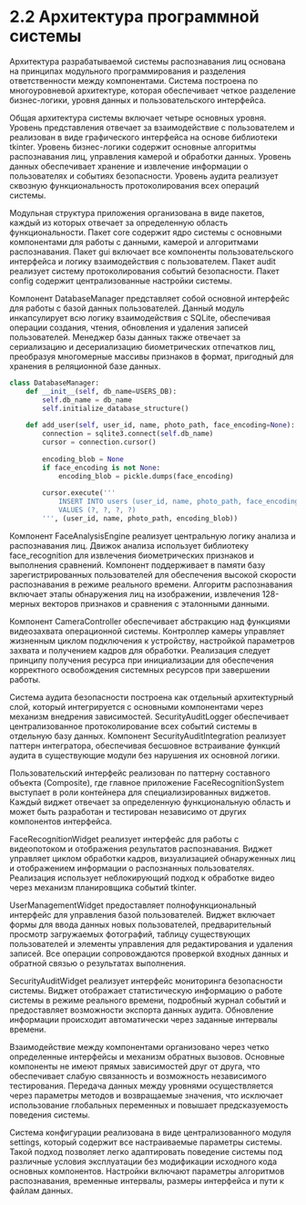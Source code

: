 # 2.2 Архитектура программной системы

Архитектура разрабатываемой системы распознавания лиц основана на принципах модульного программирования и разделения ответственности между компонентами. Система построена по многоуровневой архитектуре, которая обеспечивает четкое разделение бизнес-логики, уровня данных и пользовательского интерфейса.

Общая архитектура системы включает четыре основных уровня. Уровень представления отвечает за взаимодействие с пользователем и реализован в виде графического интерфейса на основе библиотеки tkinter. Уровень бизнес-логики содержит основные алгоритмы распознавания лиц, управления камерой и обработки данных. Уровень данных обеспечивает хранение и извлечение информации о пользователях и событиях безопасности. Уровень аудита реализует сквозную функциональность протоколирования всех операций системы.

Модульная структура приложения организована в виде пакетов, каждый из которых отвечает за определенную область функциональности. Пакет core содержит ядро системы с основными компонентами для работы с данными, камерой и алгоритмами распознавания. Пакет gui включает все компоненты пользовательского интерфейса и логику взаимодействия с пользователем. Пакет audit реализует систему протоколирования событий безопасности. Пакет config содержит централизованные настройки системы.

Компонент DatabaseManager представляет собой основной интерфейс для работы с базой данных пользователей. Данный модуль инкапсулирует всю логику взаимодействия с SQLite, обеспечивая операции создания, чтения, обновления и удаления записей пользователей. Менеджер базы данных также отвечает за сериализацию и десериализацию биометрических отпечатков лиц, преобразуя многомерные массивы признаков в формат, пригодный для хранения в реляционной базе данных.

```python
class DatabaseManager:
    def __init__(self, db_name=USERS_DB):
        self.db_name = db_name
        self.initialize_database_structure()
    
    def add_user(self, user_id, name, photo_path, face_encoding=None):
        connection = sqlite3.connect(self.db_name)
        cursor = connection.cursor()
        
        encoding_blob = None
        if face_encoding is not None:
            encoding_blob = pickle.dumps(face_encoding)
        
        cursor.execute('''
            INSERT INTO users (user_id, name, photo_path, face_encoding) 
            VALUES (?, ?, ?, ?)
        ''', (user_id, name, photo_path, encoding_blob))
```

Компонент FaceAnalysisEngine реализует центральную логику анализа и распознавания лиц. Движок анализа использует библиотеку face_recognition для извлечения биометрических признаков и выполнения сравнений. Компонент поддерживает в памяти базу зарегистрированных пользователей для обеспечения высокой скорости распознавания в режиме реального времени. Алгоритм распознавания включает этапы обнаружения лиц на изображении, извлечения 128-мерных векторов признаков и сравнения с эталонными данными.

Компонент CameraController обеспечивает абстракцию над функциями видеозахвата операционной системы. Контроллер камеры управляет жизненным циклом подключения к устройству, настройкой параметров захвата и получением кадров для обработки. Реализация следует принципу получения ресурса при инициализации для обеспечения корректного освобождения системных ресурсов при завершении работы.

Система аудита безопасности построена как отдельный архитектурный слой, который интегрируется с основными компонентами через механизм внедрения зависимостей. SecurityAuditLogger обеспечивает централизованное протоколирование всех событий системы в отдельную базу данных. Компонент SecurityAuditIntegration реализует паттерн интегратора, обеспечивая бесшовное встраивание функций аудита в существующие модули без нарушения их основной логики.

Пользовательский интерфейс реализован по паттерну составного объекта (Composite), где главное приложение FaceRecognitionSystem выступает в роли контейнера для специализированных виджетов. Каждый виджет отвечает за определенную функциональную область и может быть разработан и тестирован независимо от других компонентов интерфейса.

FaceRecognitionWidget реализует интерфейс для работы с видеопотоком и отображения результатов распознавания. Виджет управляет циклом обработки кадров, визуализацией обнаруженных лиц и отображением информации о распознанных пользователях. Реализация использует неблокирующий подход к обработке видео через механизм планировщика событий tkinter.

UserManagementWidget предоставляет полнофункциональный интерфейс для управления базой пользователей. Виджет включает формы для ввода данных новых пользователей, предварительный просмотр загружаемых фотографий, таблицу существующих пользователей и элементы управления для редактирования и удаления записей. Все операции сопровождаются проверкой входных данных и обратной связью о результатах выполнения.

SecurityAuditWidget реализует интерфейс мониторинга безопасности системы. Виджет отображает статистическую информацию о работе системы в режиме реального времени, подробный журнал событий и предоставляет возможности экспорта данных аудита. Обновление информации происходит автоматически через заданные интервалы времени.

Взаимодействие между компонентами организовано через четко определенные интерфейсы и механизм обратных вызовов. Основные компоненты не имеют прямых зависимостей друг от друга, что обеспечивает слабую связанность и возможность независимого тестирования. Передача данных между уровнями осуществляется через параметры методов и возвращаемые значения, что исключает использование глобальных переменных и повышает предсказуемость поведения системы.

Система конфигурации реализована в виде централизованного модуля settings, который содержит все настраиваемые параметры системы. Такой подход позволяет легко адаптировать поведение системы под различные условия эксплуатации без модификации исходного кода основных компонентов. Настройки включают параметры алгоритмов распознавания, временные интервалы, размеры интерфейса и пути к файлам данных.